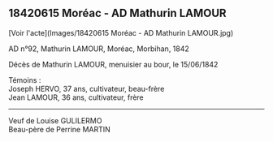 ## 18420615 Moréac - AD Mathurin LAMOUR

[Voir l'acte](Images/18420615 Moréac - AD Mathurin LAMOUR.jpg)

AD n°92, Mathurin LAMOUR, Moréac, Morbihan, 1842

Décès de Mathurin LAMOUR, menuisier au bour, le 15/06/1842

Témoins :  
Joseph HERVO, 37 ans, cultivateur, beau-frère  
Jean LAMOUR, 36 ans, cultivateur, frère

***
Veuf de Louise GULILERMO  
Beau-père de Perrine MARTIN